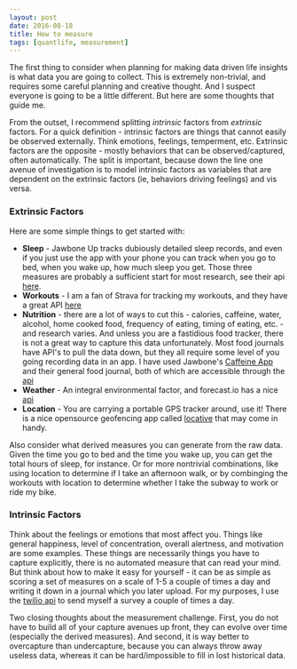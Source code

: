```yaml
---
layout: post
date: 2016-08-18
title: How to measure
tags: [quantlife, measurement]
---
```


The first thing to consider when planning for making data driven life insights is what data you are going to collect.  This is extremely non-trivial, and requires some careful planning and creative thought.  And I suspect everyone is going to be a little different.  But here are some thoughts that guide me.

From the outset, I recommend splitting *intrinsic* factors from *extrinsic* factors.  For a quick definition - intrinsic factors are things that cannot easily be observed externally.  Think emotions, feelings, temperment, etc.  Extrinsic factors are the opposite - mostly behaviors that can be observed/captured, often automatically.  The split is important, because down the line one avenue of investigation is to model intrinsic factors as variables that are dependent on the extrinsic factors (ie, behaviors driving feelings) and vis versa.

### Extrinsic Factors
Here are some simple things to get started with:
* __Sleep__ - Jawbone Up tracks dubiously detailed sleep records, and even if you just use the app with your phone you can track when you go to bed, when you wake up, how much sleep you get.  Those three measures are probably a sufficient start for most research, see their api [here](https://jawbone.com/up/developer).
* __Workouts__ - I am a fan of Strava for tracking my workouts, and they have a great API [here](https://strava.github.io/api/)
* __Nutrition__ - there are a lot of ways to cut this - calories, caffeine, water, alcohol, home cooked food, frequency of eating, timing of eating, etc. - and research varies.  And unless you are a fastidious food tracker, there is not a great way to capture this data unfortunately.  Most food journals have API's to pull the data down, but they all require some level of you going recording data in an app.  I have used Jawbone's [Caffeine App](https://itunes.apple.com/us/app/up-coffee/id828031130?mt=8) and their general food journal, both of which are accessible through the [api](https://jawbone.com/up/developer)
* __Weather__ - An integral environmental factor, and forecast.io has a nice [api](https://developer.forecast.io/)
* __Location__ - You are carrying a portable GPS tracker around, use it!  There is a nice opensource geofencing app called [locative](https://my.locative.io/) that may come in handy.

Also consider what derived measures you can generate from the raw data.  Given the time you go to bed and the time you wake up, you can get the total hours of sleep, for instance.  Or for more nontrivial combinations, like using location to determine if I take an afternoon walk, or by combinging the workouts with location to determine whether I take the subway to work or ride my bike.

### Intrinsic Factors
Think about the feelings or emotions that most affect you.  Things like general happiness, level of concentration, overall alertness, and motivation are some examples.  These things are necessarily things you have to capture explicitly, there is no automated measure that can read your mind.  But think about how to make it easy for yourself - it can be as simple as scoring a set of measures on a scale of 1-5 a couple of times a day and writing it down in a journal which you later upload.  For my purposes, I use the [twilio api](https://www.twilio.com/docs/) to send myself a survey a couple of times a day.

Two closing thoughts about the measurement challenge.  First, you do not have to build all of your capture avenues up front, they can evolve over time (especially the derived measures).  And second, it is way better to overcapture than undercapture, because you can always throw away useless data, whereas it can be hard/impossible to fill in lost historical data.
